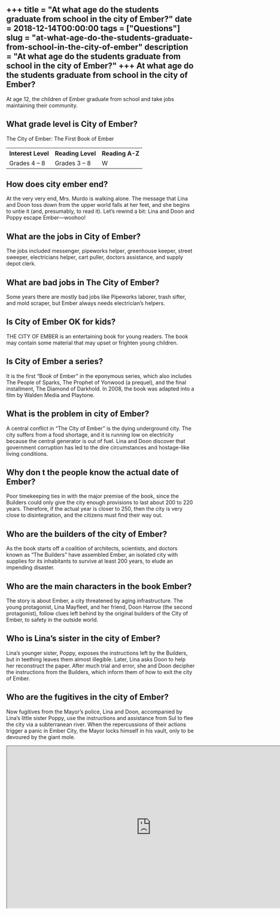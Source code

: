 +++
title = "At what age do the students graduate from school in the city of Ember?"
date = 2018-12-14T00:00:00
tags = ["Questions"]
slug = "at-what-age-do-the-students-graduate-from-school-in-the-city-of-ember"
description = "At what age do the students graduate from school in the city of Ember?"
+++
At what age do the students graduate from school in the city of Ember?
----------------------------------------------------------------------

At age 12, the children of Ember graduate from school and take jobs maintaining their community.

What grade level is City of Ember?
----------------------------------

The City of Ember: The First Book of Ember

<table><tr><th>Interest Level</th><th>Reading Level</th><th>Reading A-Z</th></tr><tr><td>Grades 4 – 8</td><td>Grades 3 – 8</td><td>W</td></tr></table>

How does city ember end?
------------------------

At the very very end, Mrs. Murdo is walking alone. The message that Lina and Doon toss down from the upper world falls at her feet, and she begins to untie it (and, presumably, to read it). Let’s rewind a bit: Lina and Doon and Poppy escape Ember—woohoo!

What are the jobs in City of Ember?
-----------------------------------

The jobs included messenger, pipeworks helper, greenhouse keeper, street sweeper, electricians helper, cart puller, doctors assistance, and supply depot clerk.

What are bad jobs in The City of Ember?
---------------------------------------

Some years there are mostly bad jobs like Pipeworks laborer, trash sifter, and mold scraper, but Ember always needs electrician’s helpers.

Is City of Ember OK for kids?
-----------------------------

THE CITY OF EMBER is an entertaining book for young readers. The book may contain some material that may upset or frighten young children.

Is City of Ember a series?
--------------------------

It is the first “Book of Ember” in the eponymous series, which also includes The People of Sparks, The Prophet of Yonwood (a prequel), and the final installment, The Diamond of Darkhold. In 2008, the book was adapted into a film by Walden Media and Playtone.

What is the problem in city of Ember?
-------------------------------------

A central conflict in “The City of Ember” is the dying underground city. The city suffers from a food shortage, and it is running low on electricity because the central generator is out of fuel. Lina and Doon discover that government corruption has led to the dire circumstances and hostage-like living conditions.

Why don t the people know the actual date of Ember?
---------------------------------------------------

Poor timekeeping ties in with the major premise of the book, since the Builders could only give the city enough provisions to last about 200 to 220 years. Therefore, if the actual year is closer to 250, then the city is very close to disintegration, and the citizens must find their way out.

Who are the builders of the city of Ember?
------------------------------------------

As the book starts off a coalition of architects, scientists, and doctors known as “The Builders” have assembled Ember, an isolated city with supplies for its inhabitants to survive at least 200 years, to elude an impending disaster.

Who are the main characters in the book Ember?
----------------------------------------------

The story is about Ember, a city threatened by aging infrastructure. The young protagonist, Lina Mayfleet, and her friend, Doon Harrow (the second protagonist), follow clues left behind by the original builders of the City of Ember, to safety in the outside world.

Who is Lina’s sister in the city of Ember?
------------------------------------------

Lina’s younger sister, Poppy, exposes the instructions left by the Builders, but in teething leaves them almost illegible. Later, Lina asks Doon to help her reconstruct the paper. After much trial and error, she and Doon decipher the instructions from the Builders, which inform them of how to exit the city of Ember.

Who are the fugitives in the city of Ember?
-------------------------------------------

Now fugitives from the Mayor’s police, Lina and Doon, accompanied by Lina’s little sister Poppy, use the instructions and assistance from Sul to flee the city via a subterranean river. When the repercussions of their actions trigger a panic in Ember City, the Mayor locks himself in his vault, only to be devoured by the giant mole.

<iframe allow="accelerometer; autoplay; clipboard-write; encrypted-media; gyroscope; picture-in-picture" allowfullscreen="" class="__youtube_prefs__  epyt-is-override  no-lazyload" data-no-lazy="1" data-origheight="433" data-origwidth="770" data-skipgform_ajax_framebjll="" height="433" id="_ytid_83793" loading="lazy" src="https://www.youtube.com/embed/W4VAKZNGHoQ?enablejsapi=1&autoplay=0&cc_load_policy=0&cc_lang_pref=&iv_load_policy=1&loop=0&modestbranding=0&rel=1&fs=1&playsinline=0&autohide=2&theme=dark&color=red&controls=1&" title="YouTube player" width="770"></iframe>